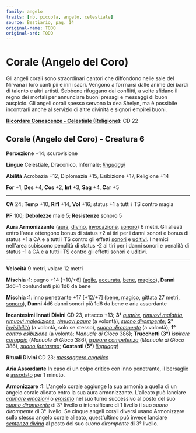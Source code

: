 ```yaml
---
family: angelo
traits: [nb, piccola, angelo, celestiale]
source: Bestiario, pag. 14
original-name: TODO
original-srd: TODO
---
```


# Corale (Angelo del Coro)

Gli angeli corali sono straordinari cantori che diffondono nelle sale del
Nirvana i loro canti pii e inni sacri. Vengono a forrnarsi dalle anime dei bardi
di talento e altri artisti. Sebbene rifuggano dai conflitti, a volte sfidano il
regno dei mortali per annunciare buoni presagi e messaggi di buon auspicio. Gli
angeli corali spesso servono la dea Shelyn, ma è possibile incontrarli anche al
servizio di altre divinità e signori empirei buoni.

**[Ricordare Conoscenze - Celestiale (Religione)](/azioni/ricordare-conoscenze)**:
CD 22

## Corale (Angelo del Coro) - Creatura 6

**Percezione** +14; scurovisione

**Lingue** Celestiale, Draconico, Infernale;
_[linguaggi](/incantesimi/linguaggi)_

**Abilità** Acrobazia +12, Diplomazia +15, Esibizione +17, Religione +14

**For** +1, **Des** +4, **Cos** +2, **Int** +3, **Sag** +4, **Car** +5

---

**CA** 24; **Temp** +10, **Rifl** +14, **Vol** +16; status +1 a tutti i TS
contro magia

**PF** 100; **Debolezze** male 5; **Resistenze** sonoro 5

**Aura Armonizzante** ([aura](/tratti/aura), [divino](/tratti/divino),
[invocazione](/tratti/invocazione), [sonoro](/tratti/sonoro)) 6 metri. Gli
alleati entro l'area ottengono bonus di status +2 ai tiri per i danni sonori e
bonus di status +1 a CA e a tutti i TS contro gli effetti
[sonori](/tratti/sonoro) e [uditivi](/tratti/uditivo). I nemici nell'area
subiscono penalità di status -2 ai tiri per i danni sonori e penalità di status
-1 a CA e a tutti i TS contro gli effetti sonori e uditivi.

---

**Velocità** 9 metri, volare 12 metri

**Mischia** :1: pugno +14 \[+10/+6] ([agile](/tratti/agile),
[accurata](/tratti/accurata), [bene](/tratti/bene), [magico](/tratti/magico)),
**Danni** 3d6+1 contundenti più 1d6 da bene

**Mischia** :1: inno penetrante +17 \[+12/+7] ([bene](/tratti/bene),
[magico](/tratti/magico), gittata 27 metri, [sonoro](/tratti/sonoro)), **Danni**
4d6 danni sonori più 1d6 da bene e aria assordante

**Incantesimi Innati Divini** CD 23, attacco +13; **3°**
_[guarire](/incantesimi/guarire),
[rimuovi malattia](/incantesimi/rimuovi-malattia),
[rimuovi maledizione](/incantesimi/rimuovi-maledizione),
[rimuovi paura](/incantesimi/rimuovi-paura)_ (a volontà),
_[suono dirompente](/incantesimi/suono-dirompente)_; **2°**
_[invisibilità](/incantesimi/invisibilita)_ (a volontà, solo se stesso),
_[suono dirompente](/incantesimi/suono-dirompente)_ (a volontà); **1°**
_[contro esibizione](/incantesimi/incantesimi-focalizzati)_ (a volontà; _Manuale
di Gioco_ 386); **Trucchetti (3°)**
_[ispirare coraggio](/incantesimi/incantesimi-focalizzati)_ (_Manuale di Gioco_
386), _[ispirare competenza](/incantesimi/incantesimi-focalizzati)_ (_Manuale di
Gioco_ 386), _[suono fantasma](/incantesimi/suono-fantasma)_; **Costanti (5°)**
_[linguaggi](/incantesimi/linguaggi)_

**Rituali Divini** CD 23; _[messaggero angelico](/incantesimi/rituali)_

**Aria Assordante** In caso di un colpo critico con inno penetrante, il
bersaglio è [assodato](/condizioni/assordato) per 1 minuto.

**Armonizzare** :1: L'angelo corale aggiunge la sua armonia a quella di un
angelo corale alleato entro la sua aura armonizzante. L'alleato può lanciare
_[calmare emozioni](/incantesimi/calmare-emozioni)_ o
_[eroismo](/incantesimi/eroismo)_ nel suo turno successivo al posto del suo
_[suono dirompente](/incantesimi/suono-dirompente)_ di 3° livello o
intensificare di 1 livello il suo _suono dirompente_ di 3° livello. Se cinque
angeli corali diversi usano Armonizzare sullo stesso angelo corale alleato,
quest'ultimo può invece lanciare
_[sentenza divina](/incantesimi/sentenza-divina)_ al posto del suo _suono
dirompente_ di 3° livello.
